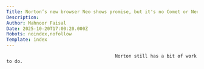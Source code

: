 ```yaml
---
Title: Norton’s new browser Neo shows promise, but it's no Comet or Neon rival yet
Description: 
Author: Mahnoor Faisal
Date: 2025-10-20T17:00:20.000Z
Robots: noindex,nofollow
Template: index
---
```


                                            Norton still has a bit of work to do. 
                                        